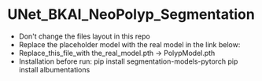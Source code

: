 # UNet_BKAI_NeoPolyp_Segmentation
- Don't change the files layout in this repo
-  Replace the placeholder model with the real model in the link below:
- Replace_this_file_with the_real_model.pth -> PolypModel.pth
- Installation before run:
   pip install segmentation-models-pytorch
   pip install albumentations
